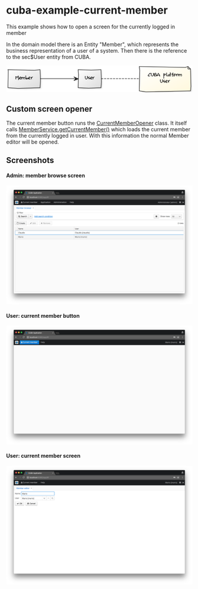 # cuba-example-current-member
This example shows how to open a screen for the currently logged in member


In the domain model there is an Entity "Member", which represents the business representation of a user of a system.
Then there is the reference to the sec$User entity from CUBA.


![Domain model](https://github.com/mariodavid/cuba-example-current-member/blob/master/img/domain-model.png)


## Custom screen opener

The current member button runs the [CurrentMemberOpener](https://github.com/mariodavid/cuba-example-current-member/blob/master/modules/web/src/com/rtcab/cecm/web/CurrentMemberOpener.java) class.
It itself calls  [MemberService.getCurrentMember()](https://github.com/mariodavid/cuba-example-current-member/blob/master/modules/global/src/com/rtcab/cecm/service/MemberService.java#L10) which
loads the current member from the currently logged in user. With this information the normal Member editor will be opened.


## Screenshots

#### Admin: member browse screen
![1-admin-member-browse](https://github.com/mariodavid/cuba-example-current-member/blob/master/img/1-admin-member-browse.png)

#### User: current member button
![2-user-current-member-button](https://github.com/mariodavid/cuba-example-current-member/blob/master/img/2-user-current-member-button.png)

#### User: current member screen
![3-user-current-member-screen](https://github.com/mariodavid/cuba-example-current-member/blob/master/img/3-user-current-member-screen.png)

